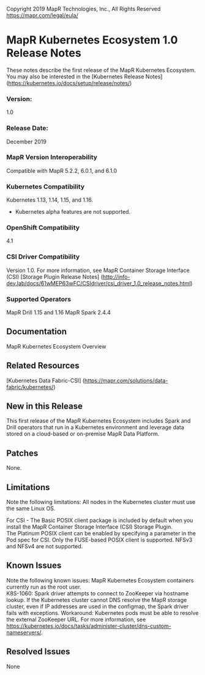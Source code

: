 Copyright 2019 MapR Technologies, Inc., All Rights Reserved
https://mapr.com/legal/eula/

# MapR Kubernetes Ecosystem 1.0 Release Notes   
These notes describe the first release of the MapR Kubernetes Ecosystem.
You may also be interested in the [Kubernetes Release Notes] (https://kubernetes.io/docs/setup/release/notes/)

### Version:
1.0                            

### Release Date:
December 2019                        

### MapR Version Interoperability     
Compatible with MapR 5.2.2, 6.0.1, and 6.1.0

### Kubernetes Compatibility
Kubernetes 1.13, 1.14, 1.15, and 1.16.  
* Kubernetes alpha features are not supported.

### OpenShift Compatibility      
4.1

### CSI Driver Compatibility          
Version 1.0. For more information, see MapR Container Storage Interface (CSI) [Storage Plugin Release Notes] (http://info-dev.lab/docs/61wMEP63wFC/CSIdriver/csi_driver_1.0_release_notes.html)

### Supported Operators  
MapR Drill 1.15 and 1.16
MapR Spark 2.4.4

## Documentation  
MapR Kubernetes Ecosystem Overview

## Related Resources  
[Kubernetes Data Fabric-CSI] (https://mapr.com/solutions/data-fabric/kubernetes/)


## New in this Release  
This first release of the MapR Kubernetes Ecosystem includes Spark and Drill operators that run in a Kubernetes environment and leverage data stored on a cloud-based or on-premise MapR Data Platform.

## Patches  
None.

## Limitations  
Note the following limitations:
All nodes in the Kubernetes cluster must use the same Linux OS.

For CSI  -
The Basic POSIX client package is included by default when you install the MapR Container Storage Interface (CSI) Storage Plugin.  
The Platinum POSIX client can be enabled by specifying a parameter in the Pod spec for CSI. Only the FUSE-based POSIX client is supported. NFSv3 and NFSv4 are not supported.

## Known Issues   
Note the following known issues:
MapR Kubernetes Ecosystem containers currently run as the root user.  
K8S-1060: Spark driver attempts to connect to ZooKeeper via hostname lookup. If the Kubernetes cluster cannot DNS resolve the MapR storage cluster, even if IP addresses are used in the configmap, the Spark driver fails with exceptions. Workaround: Kubernetes pods must be able to resolve the external ZooKeeper URL. For more information, see https://kubernetes.io/docs/tasks/administer-cluster/dns-custom-nameservers/.

## Resolved Issues   
None
